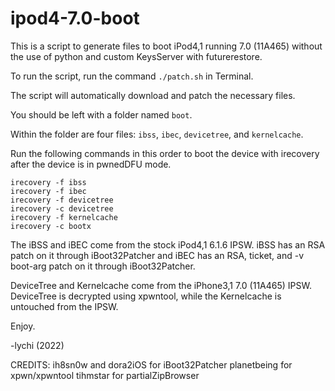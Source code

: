 # ipod4-7.0-boot

This is a script to generate files to boot iPod4,1 running 7.0 (11A465) without the use of python and custom KeysServer with futurerestore.

To run the script, run the command `./patch.sh` in Terminal.

The script will automatically download and patch the necessary files.

You should be left with a folder named `boot`.

Within the folder are four files: `ibss`, `ibec`, `devicetree`, and `kernelcache`.

Run the following commands in this order to boot the device with irecovery after the device is in pwnedDFU mode.
```
irecovery -f ibss
irecovery -f ibec
irecovery -f devicetree
irecovery -c devicetree
irecovery -f kernelcache
irecovery -c bootx
```
The iBSS and iBEC come from the stock iPod4,1 6.1.6 IPSW. iBSS has an RSA patch on it through iBoot32Patcher and iBEC has an RSA, ticket, and -v boot-arg patch on it through iBoot32Patcher.

DeviceTree and Kernelcache come from the iPhone3,1 7.0 (11A465) IPSW. DeviceTree is decrypted using xpwntool, while the Kernelcache is untouched from the IPSW.

Enjoy.


-lychi (2022)

CREDITS:
ih8sn0w and dora2iOS for iBoot32Patcher
planetbeing for xpwn/xpwntool
tihmstar for partialZipBrowser

